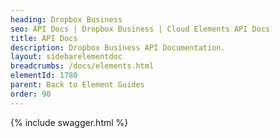 ```yaml
---
heading: Dropbox Business
seo: API Docs | Dropbox Business | Cloud Elements API Docs
title: API Docs
description: Dropbox Business API Documentation.
layout: sidebarelementdoc
breadcrumbs: /docs/elements.html
elementId: 1780
parent: Back to Element Guides
order: 90
---
```


{% include swagger.html %}
